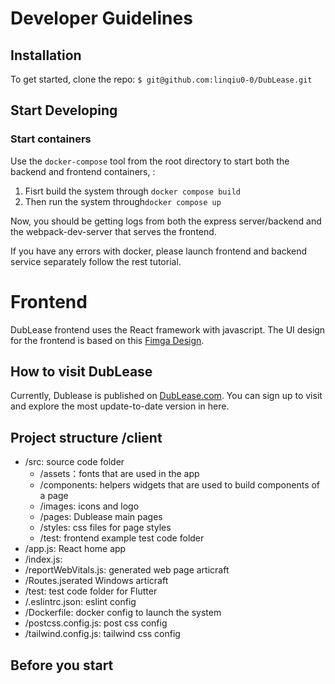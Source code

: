 # Developer Guidelines

## Installation

To get started, clone the repo:
`$ git@github.com:linqiu0-0/DubLease.git`

## Start Developing
### Start containers
Use the `docker-compose` tool from the root directory to start both the backend and frontend containers, :
1. Fisrt build the system through `docker compose build `
2. Then run the system through`docker compose up`
   
Now, you should be getting logs from both the express server/backend and the webpack-dev-server that serves the frontend.

If you have any errors with docker, please launch frontend and backend service separately follow the rest tutorial.

# Frontend
DubLease frontend uses the React framework with javascript. 
The UI design for the frontend is based on this [Fimga Design](https://www.figma.com/file/8Ivetl62l7CELx0hTaaq1N/Dub-Lease?node-id=0%3A1&t=QWbdjKd0nRIM1hva-1).

## How to visit DubLease
Currently, Dublease is published on  [DubLease.com]( http://52.38.78.226:8080/
). You can sign up to visit and explore 
the most update-to-date version in here. 

## Project structure /client
- /src: source code folder
    - /assets：fonts that are used in the app
    - /components: helpers widgets that are used to build components of a page
    - /images: icons and logo
    - /pages: Dublease main pages
    - /styles: css files for page styles
    - /test: frontend example test code folder
- /app.js: React home app
- /index.js: 
- /reportWebVitals.js: generated web page articraft
- /Routes.jserated Windows articraft
- /test: test code folder for Flutter
- /.eslintrc.json: eslint config
- /Dockerfile: docker config to launch the system
- /postcss.config.js: post css config
- /tailwind.config.js: tailwind css config

## Before you start








